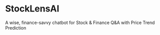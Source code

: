 # StockLensAI
A wise, finance-savvy chatbot for Stock &amp; Finance Q&amp;A with Price Trend Prediction
